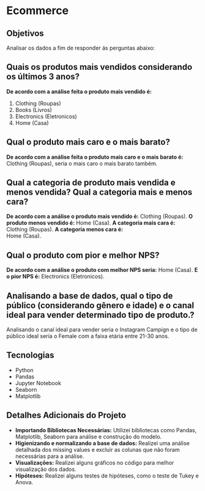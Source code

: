 # Ecommerce

## Objetivos
Analisar os dados a fim de responder ás perguntas abaixo:

## Quais os produtos mais vendidos considerando os últimos 3 anos?
**De acordo com a análise feita o produto mais vendido é:**
   1. Clothing (Roupas)
   2. Books (Livros)
   3. Electronics (Eletronicos)
   4. Home (Casa)

## Qual o produto mais caro e o mais barato?
**De acordo com a análise feita o produto mais caro e o mais barato é:**
Clothing (Roupas), seria o mais caro o mais barato também.

## Qual a categoria de produto mais vendida e menos vendida? Qual a categoria mais e menos cara?
**De acordo com a análise o produto mais vendido é:**
   Clothing (Roupas).
**O produto menos vendido é:**
   Home (Casa).
**A categoria mais cara é:**  
   Clothing (Roupas).
**A categoria menos cara é:**  
    Home (Casa).

## Qual o produto com pior e melhor NPS?
**De acordo com a análise o produto com melhor NPS seria:**
   Home (Casa).
**E o pior NPS é:**
   Electronics (Eletronicos).

## Analisando a base de dados, qual o tipo de público (considerando gênero e idade) e o canal ideal para vender determinado tipo de produto.?
   Analisando o canal ideal para vender seria o Instagram Campign e o tipo de público ideal seria o Female com a faixa etária entre 21-30 anos. 

## Tecnologias 
- Python
- Pandas
- Jupyter Notebook
- Seaborn
- Matplotlib

## Detalhes Adicionais do Projeto 
- **Importando Bibliotecas Necessárias:** Utilizei bibliotecas como Pandas, Matplotlib, Seaborn para análise e construção do modelo.
- **Higienizando e normalizando a base de dados:** Realizei uma análise detalhada dos missing values e excluir as colunas que não foram necessárias para a análise.
- **Visualizações:** Realizei alguns gráficos no código para melhor visualização dos dados. 
- **Hipóteses:** Realizei alguns testes de hipóteses, como o teste de Tukey e Anova.
